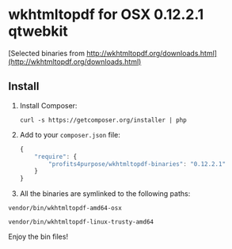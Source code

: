 # wkhtmltopdf for OSX 0.12.2.1 qtwebkit

[Selected binaries from http://wkhtmltopdf.org/downloads.html](http://wkhtmltopdf.org/downloads.html)

## Install

1. Install Composer:

    ```    
    curl -s https://getcomposer.org/installer | php
    ```
    
2. Add to your `composer.json` file:

    ```js
    {
        "require": {
            "profits4purpose/wkhtmltopdf-binaries": "0.12.2.1"
        }
    }
    ```

3. All the binaries are symlinked to the following paths:

```
vendor/bin/wkhtmltopdf-amd64-osx

vendor/bin/wkhtmltopdf-linux-trusty-amd64
```

Enjoy the bin files!
